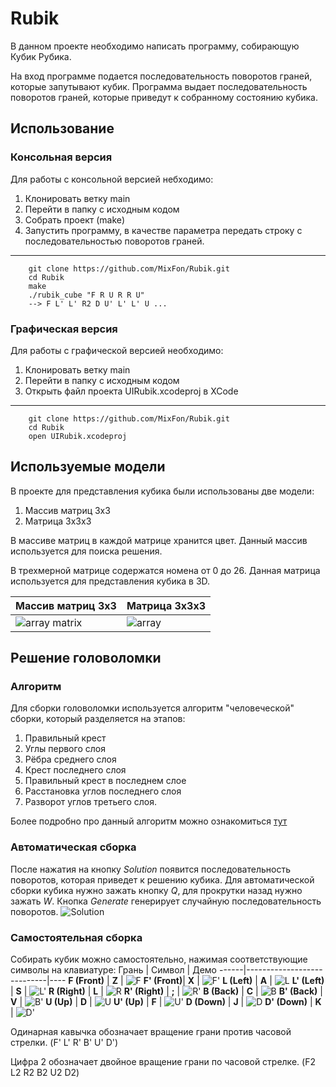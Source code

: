 # Rubik
В данном проекте необходимо написать программу, собирающую Кубик Рубика.

На вход программе подается последовательность поворотов граней, которые запутывают кубик. Программа выдает последовательность поворотов граней, которые приведут к собранному состоянию кубика.

## Использование
### Консольная версия
Для работы с консольной версией небходимо: 
1. Клонировать ветку main
2. Перейти в папку с исходным кодом
3. Собрать проект (make) 
4. Запустить программу, в качестве параметра передать строку с последовательностью поворотов граней.
---
    

   
        git clone https://github.com/MixFon/Rubik.git
        cd Rubik
        make
        ./rubik_cube "F R U R R U"
        --> F L' L' R2 D U' L' L' U ...


### Графическая версия
Для работы с графической версией необходимо:
1. Клонировать ветку main 
2. Перейти в папку с исходным кодом
3. Открыть файл проекта UIRubik.xcodeproj в XCode
---
        git clone https://github.com/MixFon/Rubik.git
        cd Rubik
        open UIRubik.xcodeproj

## Используемые модели
В проекте для представления кубика были использованы две модели:
1. Массив матриц 3x3
2. Матрица 3x3x3

В массиве матриц в каждой матрице хранится цвет. Данный массив используется для поиска решения.

В трехмерной матрице содержатся номена от 0 до 26. Данная матрица используется для представления кубика в 3D.

Массив матриц 3x3 | Матрица 3x3x3
------------------|--------------
![array matrix](https://github.com/MixFon/Rubik/blob/main/images/0__GKuKu.png) | ![array](https://github.com/MixFon/Rubik/blob/main/images/x7KGxGij.png)

      
## Решение головоломки
### Алгоритм
Для сборки головоломки используется алгоритм "человеческой" сборки, который разделяется на этапов:
1. Правильный крест
2. Углы первого слоя
3. Рёбра среднего слоя
4. Крест последнего слоя
5. Правильный крест в последнем слое
6. Расстановка углов последнего слоя
7. Разворот углов третьего слоя.

Более подробно про данный алгоритм можно ознакомиться [тут](https://speedcubing.com.ua/howto/3x3 "Кубик")

### Автоматическая сборка
После нажатия на кнопку _Solution_ появится последовательность поворотов, которая приведет к решению кубика. Для автоматической сборки кубика нужно зажать кнопку _Q_, для прокрутки назад нужно зажать _W_.
Кнопка _Generate_ генерирует случайную последовательность поворотов.
![Solution](https://github.com/MixFon/Rubik/blob/main/gifs/Solution.gif)

### Самостоятельная сборка
Собирать кубик можно самостоятельно, нажимая соответствующие символы на клавиатуре:
Грань | Символ | Демо
------|----------------------------|----
**F (Front)** | **Z** | ![F](https://github.com/MixFon/Rubik/blob/main/gifs/F.gif)
**F' (Front)**| **X** | ![F'](https://github.com/MixFon/Rubik/blob/main/gifs/F_.gif)
**L (Left)**  | **A** | ![L](https://github.com/MixFon/Rubik/blob/main/gifs/L.gif)
**L' (Left)** | **S** | ![L'](https://github.com/MixFon/Rubik/blob/main/gifs/L_.gif)
**R (Right)**  | **L** | ![R](https://github.com/MixFon/Rubik/blob/main/gifs/R.gif)
**R' (Right)** | **;** | ![R'](https://github.com/MixFon/Rubik/blob/main/gifs/R_.gif)
**B (Back)**  | **C** | ![B](https://github.com/MixFon/Rubik/blob/main/gifs/B.gif)
**B' (Back)** | **V** | ![B'](https://github.com/MixFon/Rubik/blob/main/gifs/B_.gif)
**U (Up)**  | **D** | ![U](https://github.com/MixFon/Rubik/blob/main/gifs/U.gif)
**U' (Up)** | **F** | ![U'](https://github.com/MixFon/Rubik/blob/main/gifs/U_.gif)
**D (Down)**  | **J** | ![D](https://github.com/MixFon/Rubik/blob/main/gifs/D.gif)
**D' (Down)** | **K** | ![D'](https://github.com/MixFon/Rubik/blob/main/gifs/D_.gif)

Одинарная кавычка обозначает вращение грани против часовой стрелки. (F' L' R' B' U' D')

Цифра 2 обозначает двойное вращение грани по часовой стрелке. (F2 L2 R2 B2 U2 D2)



